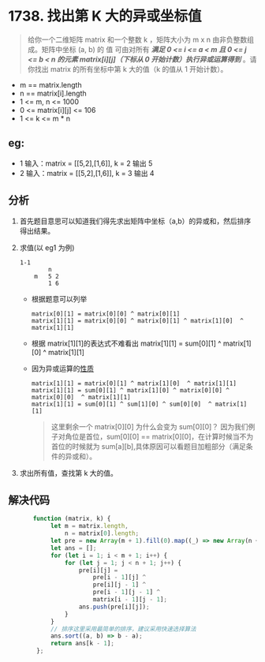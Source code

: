 # 1738. 找出第 K 大的异或坐标值

> 给你一个二维矩阵 matrix 和一个整数 k ，矩阵大小为 m x n 由非负整数组成。矩阵中坐标 \(a, b\) 的 值 可由对所有 _**满足 0 &lt;= i &lt;= a &lt; m 且 0 &lt;= j &lt;= b &lt; n 的元素 matrix\[i\]\[j\]（下标从 0 开始计数）执行异或运算得到**_ 。请你找出 matrix 的所有坐标中第 k 大的值（k 的值从 1 开始计数）。

* m == matrix.length
* n == matrix\[i\].length
* 1 &lt;= m, n &lt;= 1000
* 0 &lt;= matrix\[i\]\[j\] &lt;= 106
* 1 &lt;= k &lt;= m \* n

## eg:

* 1 输入：matrix = \[\[5,2\],\[1,6\]\], k = 2 输出 5
* 2 输入：matrix = \[\[5,2\],\[1,6\]\], k = 3 输出 4

## 分析

1. 首先题目意思可以知道我们得先求出矩阵中坐标（a,b）的异或和，然后排序得出结果。
2. 求值\(以 eg1 为例\)

   ```text
   1-1
           n
       m   5 2
           1 6
   ```

   * 根据题意可以列举

     ```text
     matrix[0][1] = matrix[0][0] ^ matrix[0][1]
     matrix[1][1] = matrix[0][0] ^ matrix[0][1] ^ matrix[1][0]  ^ matrix[1][1]
     ```

   * 根据 matrix\[1\]\[1\]的表达式不难看出 matrix\[1\]\[1\] = sum\[0\]\[1\] ^ matrix\[1\]\[0\] ^ matrix\[1\]\[1\]
   * 因为异或运算的[性质](../ji-ben-chang-shi/logical_operation.md#xorattr)

     ```text
     matrix[1][1] = matrix[0][1] ^ matrix[1][0]  ^ matrix[1][1]
     matrix[1][1] = sum[0][1] ^ matrix[1][0] ^ matrix[0][0] ^ matrix[0][0]  ^ matrix[1][1]
     matrix[1][1] = sum[0][1] ^ sum[1][0] ^ sum[0][0]  ^ matrix[1][1]
     ```

     > 这里剩余一个 matrix\[0\]\[0\] 为什么会变为 sum\[0\]\[0\]？ 因为我们例子对角位是首位，sum\[0\]\[0\] == matrix\[0\]\[0\]，在计算时候当不为首位的时候就为 sum\[a\]\[b\],具体原因可以看题目加粗部分（满足条件的异或和）。

3. 求出所有值，查找第 k 大的值。

## 解决代码

```javascript
       function (matrix, k) {
            let m = matrix.length,
                n = matrix[0].length;
            let pre = new Array(m + 1).fill(0).map((_) => new Array(n + 1).fill(0));
            let ans = [];
            for (let i = 1; i < m + 1; i++) {
                for (let j = 1; j < n + 1; j++) {
                    pre[i][j] =
                        pre[i - 1][j] ^
                        pre[i][j - 1] ^
                        pre[i - 1][j - 1] ^
                        matrix[i - 1][j - 1];
                    ans.push(pre[i][j]);
                }
            }
            // 排序这里采用最简单的排序，建议采用快速选择算法
            ans.sort((a, b) => b - a);
            return ans[k - 1];
        };
```

